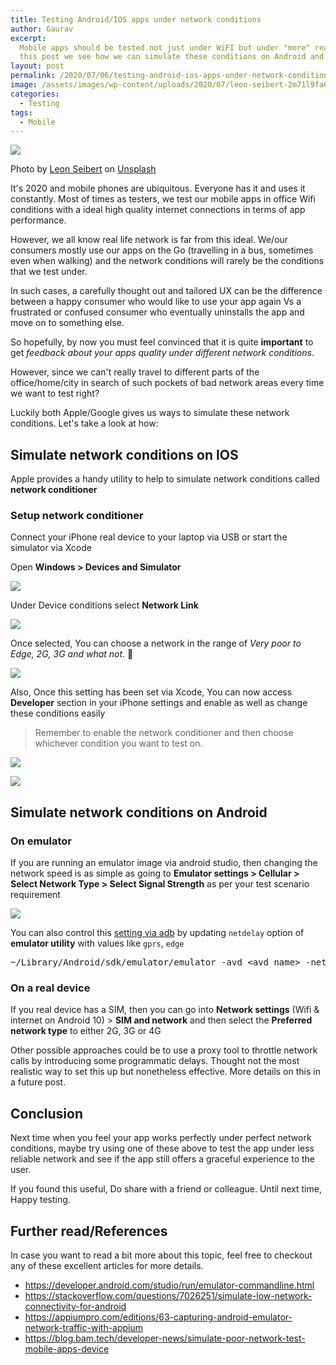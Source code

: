 ```yaml
---
title: Testing Android/IOS apps under network conditions
author: Gaurav
excerpt:
  Mobile apps should be tested not just under WiFI but under "more" realistic network conditions. In
  this post we see how we can simulate these conditions on Android and IOS native apps.
layout: post
permalink: /2020/07/06/testing-android-ios-apps-under-network-conditions/
image: /assets/images/wp-content/uploads/2020/07/leon-seibert-2m71l9fa6mg-unsplash.jpg
categories:
  - Testing
tags:
  - Mobile
---
```


![](/assets/images/wp-content/uploads/2020/07/leon-seibert-2m71l9fa6mg-unsplash.jpg)

Photo by
[Leon Seibert](https://unsplash.com/@yapics?utm_source=unsplash&utm_medium=referral&utm_content=creditCopyText)
on
[Unsplash](https://unsplash.com/s/photos/slow-internet?utm_source=unsplash&utm_medium=referral&utm_content=creditCopyText)

It's 2020 and mobile phones are ubiquitous. Everyone has it and uses it constantly. Most of times as
testers, we test our mobile apps in office Wifi conditions with a ideal high quality internet
connections in terms of app performance.

However, we all know real life network is far from this ideal. We/our consumers mostly use our apps
on the Go (travelling in a bus, sometimes even when walking) and the network conditions will rarely
be the conditions that we test under.

In such cases, a carefully thought out and tailored UX can be the difference between a happy
consumer who would like to use your app again Vs a frustrated or confused consumer who eventually
uninstalls the app and move on to something else.

So hopefully, by now you must feel convinced that it is quite **important** to get _feedback about
your apps quality under different network conditions_.

However, since we can't really travel to different parts of the office/home/city in search of such
pockets of bad network areas every time we want to test right?

Luckily both Apple/Google gives us ways to simulate these network conditions. Let's take a look at
how:

## Simulate network conditions on IOS

Apple provides a handy utility to help to simulate network conditions called **network conditioner**

### Setup network conditioner

Connect your iPhone real device to your laptop via USB or start the simulator via Xcode

Open **Windows > Devices and Simulator**

![](/assets/images/wp-content/uploads/2020/07/nwc_1.png)

Under Device conditions select **Network Link**

![](/assets/images/wp-content/uploads/2020/07/nwc_2.png)

Once selected, You can choose a network in the range of _Very poor to Edge, 2G, 3G and what not_. 🥳

![](/assets/images/wp-content/uploads/2020/07/nwc_3.png)

Also, Once this setting has been set via Xcode, You can now access **Developer** section in your
iPhone settings and enable as well as change these conditions easily

> Remember to enable the network conditioner and then choose whichever condition you want to test on.

![](/assets/images/wp-content/uploads/2020/07/nwc_4.png)

![](/assets/images/wp-content/uploads/2020/07/nwc_5.png)

## Simulate network conditions on Android

### On emulator

If you are running an emulator image via android studio, then changing the network speed is as
simple as going to **Emulator settings > Cellular > Select Network Type > Select Signal Strength**
as per your test scenario requirement

![](/assets/images/wp-content/uploads/2020/07/android_studio_cellular.png)

You can also control this
[setting via adb](https://developer.android.com/studio/run/emulator-commandline.html) by updating
`netdelay` option of **emulator utility** with values like `gprs`, `edge`

<pre class="wp-block-syntaxhighlighter-code">~/Library/Android/sdk/emulator/emulator -avd &lt;avd_name&gt; -netdelay none -netspeed full</pre>

### On a real device

If you real device has a SIM, then you can go into **Network settings** (Wifi & internet on
Android 10) > **SIM and network** and then select the **Preferred network type** to either 2G, 3G or
4G

Other possible approaches could be to use a proxy tool to throttle network calls by introducing some
programmatic delays. Thought not the most realistic way to set this up but nonetheless effective.
More details on this in a future post.

## Conclusion

Next time when you feel your app works perfectly under perfect network conditions, maybe try using
one of these above to test the app under less reliable network and see if the app still offers a
graceful experience to the user.

If you found this useful, Do share with a friend or colleague. Until next time, Happy testing.

## Further read/References

In case you want to read a bit more about this topic, feel free to checkout any of these excellent
articles for more details.

- <https://developer.android.com/studio/run/emulator-commandline.html>
- <https://stackoverflow.com/questions/7026251/simulate-low-network-connectivity-for-android>
- <https://appiumpro.com/editions/63-capturing-android-emulator-network-traffic-with-appium>
- <https://blog.bam.tech/developer-news/simulate-poor-network-test-mobile-apps-device>
